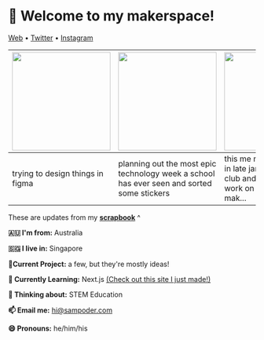 <h1 align="left">👋 Welcome to my makerspace!</h3>

<p align="left">
  <a href="https://sampoder.com">Web</a> •
  <a href="https://twitter.com/sam_poder">Twitter</a> •
  <a href="https://instagram.com/sam_poder">Instagram</a>
</p>

  
  
  <!--- START_SCRAPBOOK_WIDGET --->
  | <img src ="https://dl.airtable.com/.attachments/0fe3e347bb2ea152abbb7c3ed782c168/c9f6d7f1/screenshot_2021-01-03_at_8.47.18_pm.png" height="200px">  |  <img src ="https://dl.airtable.com/.attachments/7d52a2ec58a7ea6c0616c035996bdb5c/9cad1081/img_20210103_010434.jpg" height="200px"> | <img src ="https://dl.airtable.com/.attachments/2cf57c5155f5f668d65a49d0f2617da2/2f6aa7fd/screenshot_2021-01-01_at_3.19.02_pm.png" height="200px"> |
|---|---|---|
| trying to design things in figma | planning out the most epic technology week a school has ever seen and sorted some stickers  | this me my github graph! in late jan, I joined hack club and in April started work on :summer-of-mak...   |
  <!--- END_SCRAPBOOK_WIDGET --->
  
  
  
  These are updates from my [**scrapbook**](https://scrapbook.hackclub.com/sampoder) ^
  
**🇦🇺 I'm from:** Australia

**🇸🇬 I live in:** Singapore

**🔭Current Project:** a few, but they're mostly ideas!
  
**🌱 Currently Learning:** Next.js [(Check out this site I just made!)](http://summer.hackclub.com)

**🤔 Thinking about:** STEM Education

**📫 Email me:** hi@sampoder.com

**😄 Pronouns:** he/him/his


